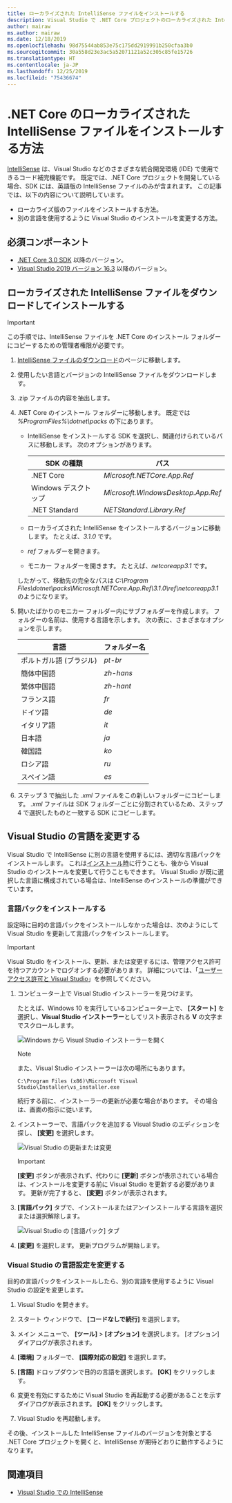 ```yaml
---
title: ローカライズされた IntelliSense ファイルをインストールする
description: Visual Studio で .NET Core プロジェクトのローカライズされた IntelliSense ファイルを使用するように開発用マシンを設定する方法について説明します。
author: mairaw
ms.author: mairaw
ms.date: 12/18/2019
ms.openlocfilehash: 98d75544ab853e75c175dd2919991b250cfaa3b0
ms.sourcegitcommit: 30a558d23e3ac5a52071121a52c305c85fe15726
ms.translationtype: HT
ms.contentlocale: ja-JP
ms.lasthandoff: 12/25/2019
ms.locfileid: "75436674"
---
```

# <a name="how-to-install-localized-intellisense-files-for-net-core"></a>.NET Core のローカライズされた IntelliSense ファイルをインストールする方法

[IntelliSense](/visualstudio/ide/using-intellisense) は、Visual Studio などのさまざまな統合開発環境 (IDE) で使用できるコード補完機能です。 既定では、.NET Core プロジェクトを開発している場合、SDK には、英語版の IntelliSense ファイルのみが含まれます。 この記事では、以下の内容について説明しています。

- ローカライズ版のファイルをインストールする方法。
- 別の言語を使用するように Visual Studio のインストールを変更する方法。

## <a name="prerequisites"></a>必須コンポーネント

- [.NET Core 3.0 SDK](https://dotnet.microsoft.com/download/dotnet-core) 以降のバージョン。
- [Visual Studio 2019 バージョン 16.3](https://visualstudio.microsoft.com/downloads/?utm_medium=microsoft&utm_source=docs.microsoft.com&utm_campaign=inline+link&utm_content=download+vs2019) 以降のバージョン。

## <a name="download-and-install-the-localized-intellisense-files"></a>ローカライズされた IntelliSense ファイルをダウンロードしてインストールする

> [!IMPORTANT]
> この手順では、IntelliSense ファイルを .NET Core のインストール フォルダーにコピーするための管理者権限が必要です。

1. [IntelliSense ファイルのダウンロード](https://dotnet.microsoft.com/download/dotnet-core/intellisense)のページに移動します。

1. 使用したい言語とバージョンの IntelliSense ファイルをダウンロードします。

1. .zip ファイルの内容を抽出します。

1. .NET Core のインストール フォルダーに移動します。 既定では *%ProgramFiles%\dotnet\packs* の下にあります。

   - IntelliSense をインストールする SDK を選択し、関連付けられているパスに移動します。 次のオプションがあります。

      | SDK の種類        | パス                               |
      | --------------- | ---------------------------------- |
      | .NET Core       | *Microsoft.NETCore.App.Ref*        |
      | Windows デスクトップ | *Microsoft.WindowsDesktop.App.Ref* |
      | .NET Standard   | *NETStandard.Library.Ref*          |
   
   - ローカライズされた IntelliSense をインストールするバージョンに移動します。 たとえば、*3.1.0* です。
   - *ref* フォルダーを開きます。
   - モニカー フォルダーを開きます。 たとえば、*netcoreapp3.1* です。

   したがって、移動先の完全なパスは *C:\Program Files\dotnet\packs\Microsoft.NETCore.App.Ref\3.1.0\ref\netcoreapp3.1* のようになります。

1. 開いたばかりのモニカー フォルダー内にサブフォルダーを作成します。 フォルダーの名前は、使用する言語を示します。 次の表に、さまざまなオプションを示します。

   | 言語              | フォルダー名 |
   | --------------------- | ----------- |
   | ポルトガル語 (ブラジル)  | *pt-br*     |
   | 簡体中国語  | *zh-hans*   |
   | 繁体中国語 | *zh-hant*   |
   | フランス語                | *fr*        |
   | ドイツ語                | *de*        |
   | イタリア語               | *it*        |
   | 日本語              | *ja*        |
   | 韓国語                | *ko*        |
   | ロシア語               | *ru*        |
   | スペイン語               | *es*        |

1. ステップ 3 で抽出した *.xml* ファイルをこの新しいフォルダーにコピーします。 *.xml* ファイルは SDK フォルダーごとに分割されているため、ステップ 4 で選択したものと一致する SDK にコピーします。

## <a name="modify-visual-studio-language"></a>Visual Studio の言語を変更する

Visual Studio で IntelliSense に別の言語を使用するには、適切な言語パックをインストールします。 これは[インストール時](/visualstudio/install/install-visual-studio#step-6---install-language-packs-optional)に行うことも、後から Visual Studio のインストールを変更して行うこともできます。 Visual Studio が既に選択した言語に構成されている場合は、IntelliSense のインストールの準備ができています。

### <a name="install-the-language-pack"></a>言語パックをインストールする

設定時に目的の言語パックをインストールしなかった場合は、次のようにして Visual Studio を更新して言語パックをインストールします。

> [!IMPORTANT]
> Visual Studio をインストール、更新、または変更するには、管理アクセス許可を持つアカウントでログオンする必要があります。 詳細については、「[ユーザー アクセス許可と Visual Studio](/visualstudio/ide/user-permissions-and-visual-studio)」を参照してください。

1. コンピューター上で Visual Studio インストーラーを見つけます。

   たとえば、Windows 10 を実行しているコンピューター上で、 **[スタート]** を選択し、**Visual Studio インストーラー**としてリスト表示される **V** の文字までスクロールします。

   ![Windows から Visual Studio インストーラーを開く](./media/localized-intellisense/vs-installer-windows-start.png)

   > [!NOTE]
   > また、Visual Studio インストーラーは次の場所にもあります。
   >
   > `C:\Program Files (x86)\Microsoft Visual Studio\Installer\vs_installer.exe`

   続行する前に、インストーラーの更新が必要な場合があります。 その場合は、画面の指示に従います。

1. インストーラーで、言語パックを追加する Visual Studio のエディションを探し、 **[変更]** を選択します。

   ![Visual Studio の更新または変更](./media/localized-intellisense/vs-installer-modify.png)

   > [!IMPORTANT]
   > **[変更]** ボタンが表示されず、代わりに **[更新]** ボタンが表示されている場合は、インストールを変更する前に Visual Studio を更新する必要があります。
   > 更新が完了すると、 **[変更]** ボタンが表示されます。

1. **[言語パック]** タブで、インストールまたはアンインストールする言語を選択または選択解除します。

   ![Visual Studio の [言語パック] タブ](./media/localized-intellisense/vs-modify-language-packs.png)

1. **[変更]** を選択します。 更新プログラムが開始します。

### <a name="modify-language-settings-in-visual-studio"></a>Visual Studio の言語設定を変更する

目的の言語パックをインストールしたら、別の言語を使用するように Visual Studio の設定を変更します。

1. Visual Studio を開きます。

1. スタート ウィンドウで、 **[コードなしで続行]** を選択します。

1. メイン メニューで、 **[ツール]**  >  **[オプション]** を選択します。 [オプション] ダイアログが表示されます。

1. **[環境]** フォルダーで、 **[国際対応の設定]** を選択します。

1. **[言語]** ドロップダウンで目的の言語を選択します。 **[OK]** をクリックします。 

1. 変更を有効にするために Visual Studio を再起動する必要があることを示すダイアログが表示されます。 **[OK]** をクリックします。

1. Visual Studio を再起動します。

その後、インストールした IntelliSense ファイルのバージョンを対象とする .NET Core プロジェクトを開くと、IntelliSense が期待どおりに動作するようになります。

## <a name="see-also"></a>関連項目

- [Visual Studio での IntelliSense](/visualstudio/ide/using-intellisense)
